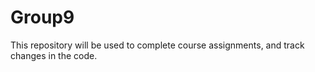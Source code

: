# Group9
This repository will be used to complete course assignments, and track changes in the code. 
